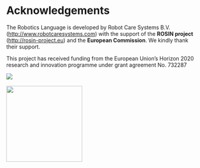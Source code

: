 
# Acknowledgements


The Robotics Language is developed by Robot Care Systems B.V. (http://www.robotcaresystems.com) with the support of the **ROSIN project** (http://rosin-project.eu) and the **European Commission**. We kindly thank their support.

This project has received funding from the European Union’s Horizon 2020 research and innovation programme under grant agreement No. 732287

<image src="http://rosin-project.eu/wp-content/uploads/2017/03/Logo_ROSIN_CMYK-Website.png" />
<br><br>
<image src="https://europa.eu/european-union/sites/europaeu/files/docs/body/flag_yellow_low.jpg" width=200/>
